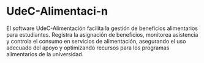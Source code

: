 # UdeC-Alimentaci-n
El software UdeC-Alimentación facilita la gestión de beneficios alimentarios para estudiantes. Registra la asignación de beneficios, monitorea asistencia y controla el consumo en servicios de alimentación, asegurando el uso adecuado del apoyo y optimizando recursos para los programas alimentarios de la universidad.
